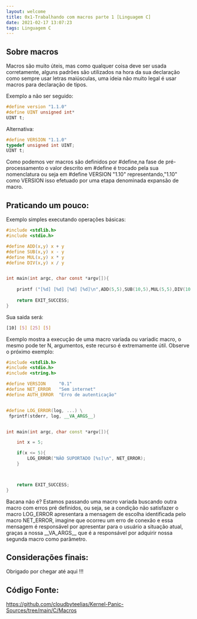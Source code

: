 ```yaml
---
layout: welcome
title: 0x1-Trabalhando com macros parte 1 [Linguagem C]
date: 2021-02-17 13:07:23
tags: Linguagem C
---
```






## Sobre macros
<article>
Macros são muito úteis, mas como qualquer coisa deve ser usada corretamente, alguns padrões são utilizados na hora da sua declaração como sempre usar letras maiúsculas, uma ideia não muito legal é usar macros para declaração de tipos.
</article>

Exemplo a não ser seguido:

```c
#define version "1.1.0"
#define UINT unsigned int*
UINT t;
```
Alternativa:

```c
#define VERSION "1.1.0"
typedef unsigned int UINT;
UINT t;
```
<article>
Como podemos ver macros são definidos por #define,na fase de pré-processamento o valor descrito em #define
é trocado pela sua nomenclatura ou seja em #define VERSION "1.10" representando,"1.10" como VERSION isso
efetuado por uma etapa denominada expansão de macro.
</article>

## Praticando um pouco:
Exemplo simples executando operações básicas:

```C
#include <stdlib.h>
#include <stdio.h>

#define ADD(x,y) x + y
#define SUB(x,y) x - y
#define MUL(x,y) x * y
#define DIV(x,y) x / y


int main(int argc, char const *argv[]){
    
    printf ("[%d] [%d] [%d] [%d]\n",ADD(5,5),SUB(10,5),MUL(5,5),DIV(10,2));
     
    return EXIT_SUCCESS;
}

```
Sua saida será:

```sh
[10] [5] [25] [5]

```
<article>
Exemplo mostra a execução de uma macro variada ou variadic macro, o mesmo pode ter N, argumentos, este recurso é extremamente útil.
Observe o próximo exemplo:
</article>

```c++
#include <stdlib.h>
#include <stdio.h>
#include <string.h>

#define VERSION     "0.1"
#define NET_ERROR   "Sem internet"
#define AUTH_ERROR  "Erro de autenticação"


#define LOG_ERROR(log, ...) \
 fprintf(stderr, log, __VA_ARGS__)


int main(int argc, char const *argv[]){

    int x = 5;

    if(x <= 5){
        LOG_ERROR("NÂO SUPORTADO [%s]\n", NET_ERROR);
    }



    return EXIT_SUCCESS;
}

```
<article>
Bacana não é? Estamos passando uma macro variada buscando outra macro com erros pré definidos, ou seja, se a condição
não satisfazer o macro LOG_ERROR apresentara a mensagem de escolha identificada pelo macro NET_ERROR, imagine
que ocorreu um erro de conexão e essa mensagem é responsável por apresentar para o usuário a situação atual, graças a nossa
__VA_ARGS__ que é a responsável por adquirir nossa segunda macro como parâmetro.
</article>


## Considerações finais:

<article>
Obrigado por chegar até aqui !!!
</article>


## Código Fonte:

https://github.com/cloudbyteelias/Kernel-Panic-Sources/tree/main/C/Macros









